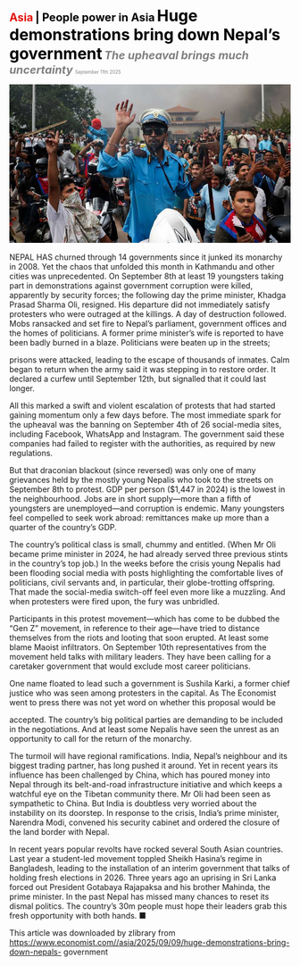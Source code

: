<span style="color:#E3120B; font-size:14.9pt; font-weight:bold;">Asia</span> <span style="color:#000000; font-size:14.9pt; font-weight:bold;">| People power in Asia</span>
<span style="color:#000000; font-size:21.0pt; font-weight:bold;">Huge demonstrations bring down Nepal’s government</span>
<span style="color:#808080; font-size:14.9pt; font-weight:bold; font-style:italic;">The upheaval brings much uncertainty</span>
<span style="color:#808080; font-size:6.2pt;">September 11th 2025</span>

![](../images/026_Huge_demonstrations_bring_down_Nepals_government/p0110_img01.jpeg)

NEPAL HAS churned through 14 governments since it junked its monarchy in 2008. Yet the chaos that unfolded this month in Kathmandu and other cities was unprecedented. On September 8th at least 19 youngsters taking part in demonstrations against government corruption were killed, apparently by security forces; the following day the prime minister, Khadga Prasad Sharma Oli, resigned. His departure did not immediately satisfy protesters who were outraged at the killings. A day of destruction followed. Mobs ransacked and set fire to Nepal’s parliament, government offices and the homes of politicians. A former prime minister’s wife is reported to have been badly burned in a blaze. Politicians were beaten up in the streets;

prisons were attacked, leading to the escape of thousands of inmates. Calm began to return when the army said it was stepping in to restore order. It declared a curfew until September 12th, but signalled that it could last longer.

All this marked a swift and violent escalation of protests that had started gaining momentum only a few days before. The most immediate spark for the upheaval was the banning on September 4th of 26 social-media sites, including Facebook, WhatsApp and Instagram. The government said these companies had failed to register with the authorities, as required by new regulations.

But that draconian blackout (since reversed) was only one of many grievances held by the mostly young Nepalis who took to the streets on September 8th to protest. GDP per person ($1,447 in 2024) is the lowest in the neighbourhood. Jobs are in short supply—more than a fifth of youngsters are unemployed—and corruption is endemic. Many youngsters feel compelled to seek work abroad: remittances make up more than a quarter of the country’s GDP.

The country’s political class is small, chummy and entitled. (When Mr Oli became prime minister in 2024, he had already served three previous stints in the country’s top job.) In the weeks before the crisis young Nepalis had been flooding social media with posts highlighting the comfortable lives of politicians, civil servants and, in particular, their globe-trotting offspring. That made the social-media switch-off feel even more like a muzzling. And when protesters were fired upon, the fury was unbridled.

Participants in this protest movement—which has come to be dubbed the “Gen Z” movement, in reference to their age—have tried to distance themselves from the riots and looting that soon erupted. At least some blame Maoist infiltrators. On September 10th representatives from the movement held talks with military leaders. They have been calling for a caretaker government that would exclude most career politicians.

One name floated to lead such a government is Sushila Karki, a former chief justice who was seen among protesters in the capital. As The Economist went to press there was not yet word on whether this proposal would be

accepted. The country’s big political parties are demanding to be included in the negotiations. And at least some Nepalis have seen the unrest as an opportunity to call for the return of the monarchy.

The turmoil will have regional ramifications. India, Nepal’s neighbour and its biggest trading partner, has long pushed it around. Yet in recent years its influence has been challenged by China, which has poured money into Nepal through its belt-and-road infrastructure initiative and which keeps a watchful eye on the Tibetan community there. Mr Oli had been seen as sympathetic to China. But India is doubtless very worried about the instability on its doorstep. In response to the crisis, India’s prime minister, Narendra Modi, convened his security cabinet and ordered the closure of the land border with Nepal.

In recent years popular revolts have rocked several South Asian countries. Last year a student-led movement toppled Sheikh Hasina’s regime in Bangladesh, leading to the installation of an interim government that talks of holding fresh elections in 2026. Three years ago an uprising in Sri Lanka forced out President Gotabaya Rajapaksa and his brother Mahinda, the prime minister. In the past Nepal has missed many chances to reset its dismal politics. The country’s 30m people must hope their leaders grab this fresh opportunity with both hands. ■

This article was downloaded by zlibrary from https://www.economist.com//asia/2025/09/09/huge-demonstrations-bring-down-nepals- government